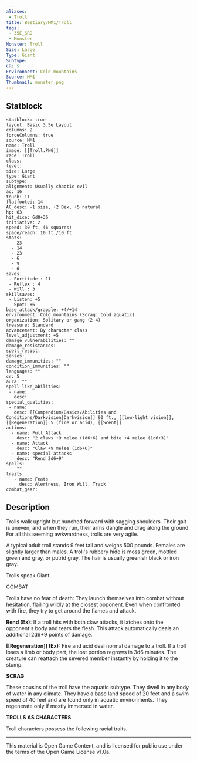 ```yaml
---
aliases:
 - Troll
title: Bestiary/MM1/Troll
tags: 
 - 35E_SRD
 - Monster
Monster: Troll
Size: Large
Type: Giant
Subtype: 
CR: 5
Environnent: Cold mountains
Source: MM1
Thumbnail: monster.png
---
```


## Statblock

```statblock
statblock: true
layout: Basic 3.5e Layout
columns: 2
forceColumns: true
source: MM1 
name: Troll
image: [[Troll.PNG]]
race: Troll
class: 
level: 
size: Large
type: Giant
subtype: 
alignment: Usually chaotic evil
ac: 16
touch: 11
flatfooted: 14
AC_desc: -1 size, +2 Dex, +5 natural
hp: 63
hit_dice: 6d8+36
initiative: 2
speed: 30 ft. (6 squares)
space/reach: 10 ft./10 ft.
stats:
  - 23
  - 14
  - 23
  - 6
  - 9
  - 6
saves:
 - Fortitude : 11
 - Reflex : 4
 - Will : 3
skillsaves:
 - Listen: +5
 - Spot: +6
base_attack/grapple: +4/+14
environment: Cold mountains (Scrag: Cold aquatic)
organization: Solitary or gang (2-4)
treasure: Standard
advancement: By character class
level_adjustment: +5
damage_vulnerabilities: ""
damage_resistances: 
spell_resist: 
senses: 
damage_immunities: ""
condition_immunities: ""
languages: ""
cr: 5
aura: ""
spell-like_abilities:
 - name: 
   desc: 
special_qualities:
 - name:
   desc: [[Compendium/Basics/Abilities and Conditions/Darkvision|Darkvision]] 90 ft., [[low-light vision]], [[Regeneration]] 5 (fire or acid), [[Scent]]
actions:
  - name: Full Attack
    desc: "2 claws +9 melee (1d6+6) and bite +4 melee (1d6+3)"
  - name: Attack
    desc: "Claw +9 melee (1d6+6)"
  - name: special attacks
    desc: "Rend 2d6+9"
spells:
  - ""
traits:
   - name: Feats
     desc: Alertness, Iron Will, Track
combat_gear:  
```

## Description



Trolls walk upright but hunched forward with sagging shoulders. Their gait is uneven, and when they run, their arms dangle and drag along the ground. For all this seeming awkwardness, trolls are very agile.

A typical adult troll stands 9 feet tall and weighs 500 pounds. Females are slightly larger than males. A troll's rubbery hide is moss green, mottled green and gray, or putrid gray. The hair is usually greenish black or iron gray.

Trolls speak Giant.

COMBAT

Trolls have no fear of death: They launch themselves into combat without hesitation, flailing wildly at the closest opponent. Even when confronted with fire, they try to get around the flames and attack.


**Rend (Ex):** If a troll hits with both claw attacks, it latches onto the opponent's body and tears the flesh. This attack automatically deals an additional 2d6+9 points of damage.


**[[Regeneration]] (Ex):** Fire and acid deal normal damage to a troll. If a troll loses a limb or body part, the lost portion regrows in 3d6 minutes. The creature can reattach the severed member instantly by holding it to the stump.


**SCRAG**


These cousins of the troll have the aquatic subtype. They dwell in any body of water in any climate. They have a base land speed of 20 feet and a swim speed of 40 feet and are found only in aquatic environments. They regenerate only if mostly immersed in water.


**TROLLS AS CHARACTERS**


Troll characters possess the following racial traits.

---

This material is Open Game Content, and is licensed for public use under the terms of the Open Game License v1.0a.
